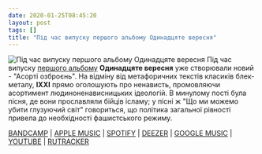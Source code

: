 ```yaml
---
date: 2020-01-25T08:45:20
layout: post
tags: []
title: "Під час випуску першого альбому Одинадцяте вересня"
---
```

![Під час випуску першого альбому Одинадцяте вересня](https://cdn4.telesco.pe/file/DPZtSVMaEZ-ZtGa_nKcAUU4pjgYPIXYyoR35wLBMcJbMFqqXOR-z_ZLlPKSeqTvZv6HBVhDz7nYcrTK9Xt4ooiYcmE53znBE6Fb7BVc84eX-TiHxox2p6t-x8GRtIRIxh8chHFthTn2ao6xIfKszgtEiIOHnYzBsN8rQUwIcRk_cCI7wroJoHlUmWg8AS3YfsrRw6oJGQDQRspag63Qs4KqLYlY2LM0YgE4gTeV2MgdRKigDqa5Afp6HeYnv-vB0rPUyBhhWQIN_P7lQrJslP8BLFFkLjXLd1c6GfxpHu4utYgR_jm0140IuUidEty_lZEVt0VAWtHZBamfPIXsNbA.jpg)
Під час випуску [першого альбому](https://t.me/vast_space_unexplored/3293) **Одинадцяте вересня** уже створювали новий - &quot;Асорті озброєнь&quot;. На відміну від метафоричних текстів класиків блек-металу, **IXXI** прямо оголошують про ненависть, промовляючи асортимент людиноненависницьких ідеологій. В минулому пості була пісня, де вони прославляли бійців ісламу; у пісні ж &quot;Що ми можемо убити глузуючий світ&quot; говориться, що політика загальної рівності привела до необхідності фашистського режиму.

[BANDCAMP](https://osmoseproductions.bandcamp.com/album/assorted-armament) | [APPLE MUSIC](https://music.apple.com/us/album/assorted-armament/822378928) | [SPOTIFY](https://open.spotify.com/album/6vdNlvU6gHfuI6chotmA5c) | [DEEZER](https://www.deezer.com/album/7447537?utm_source=deezer&amp;utm_content=album-7447537&amp;utm_term=1601611822_1579934626&amp;utm_medium=web) | [GOOGLE MUSIC](https://play.google.com/music/m/Bvfxqul4kq4nvrqww76uu6yiihi?t=Assorted_Armament_-_IXXI) | [YOUTUBE](https://www.youtube.com/playlist?list=OLAK5uy_mZgq1sD-8SFdppbe8JgBpPoGjx2Iq13Bo) | [RUTRACKER](https://rutracker.org/forum/viewtopic.php?t=4682379)
